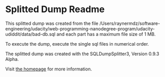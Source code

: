 Splitted Dump Readme
====================

This splitted dump was created from the file /Users/raynermdz/software-engineering/udacity/web-programming-nanodegree-program/udacity-udiddit/data/bad-db.sql and each part has a maximum file size of 1 MB.

To execute the dump, execute the single sql files in numerical order.

The splitted dump was created with the SQLDumpSplitter3, Version 0.9.3 Alpha.

Visit [the homepage](https://philiplb.de/sqldumpsplitter3) for more information.
